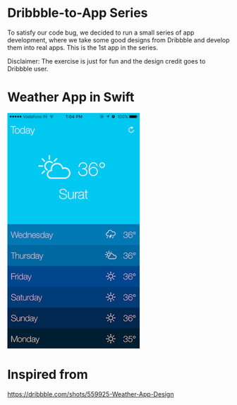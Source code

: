 # Dribbble-to-App Series
To satisfy our code bug, we decided to run a small series of app development, where we take some good designs from Dribbble and develop them into real apps. This is the 1st app in the series.

Disclaimer: The exercise is just for fun and the design credit goes to Dribbble user.

# Weather App in Swift

![HomeScreen](/IMG_4230.PNG)

# Inspired from

https://dribbble.com/shots/559925-Weather-App-Design
